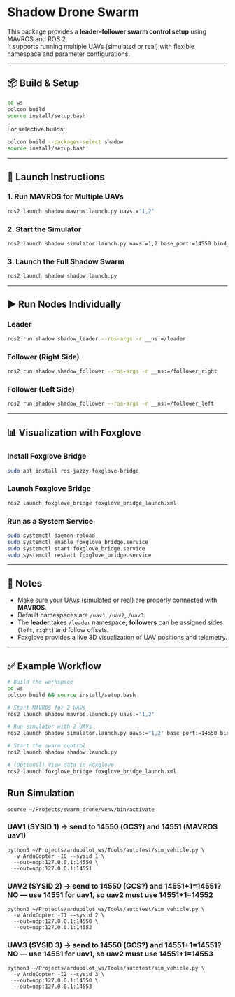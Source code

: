 # Shadow Drone Swarm

This package provides a **leader–follower swarm control setup** using MAVROS and ROS 2.  
It supports running multiple UAVs (simulated or real) with flexible namespace and parameter configurations.  

---

## 📦 Build & Setup

```bash
cd ws
colcon build
source install/setup.bash
```

For selective builds:

```bash
colcon build --packages-select shadow
source install/setup.bash
```

---

## 🚀 Launch Instructions

### 1. Run MAVROS for Multiple UAVs
```bash
ros2 launch shadow mavros.launch.py uavs:="1,2"
```

### 2. Start the Simulator
```bash
ros2 launch shadow simulator.launch.py uavs:=1,2 base_port:=14550 bind_ip:=0.0.0.0
```

### 3. Launch the Full Shadow Swarm
```bash
ros2 launch shadow shadow.launch.py
```

---

## ▶️ Run Nodes Individually

### Leader
```bash
ros2 run shadow shadow_leader --ros-args -r __ns:=/leader
```

### Follower (Right Side)
```bash
ros2 run shadow shadow_follower --ros-args -r __ns:=/follower_right     -p follower_ns:=/uav2     -p side:=right
```

### Follower (Left Side)
```bash
ros2 run shadow shadow_follower --ros-args -r __ns:=/follower_left     -p follower_ns:=/uav3     -p side:=left
```

---

## 📊 Visualization with Foxglove

### Install Foxglove Bridge
```bash
sudo apt install ros-jazzy-foxglove-bridge
```

### Launch Foxglove Bridge
```bash
ros2 launch foxglove_bridge foxglove_bridge_launch.xml
```

### Run as a System Service
```bash
sudo systemctl daemon-reload
sudo systemctl enable foxglove_bridge.service
sudo systemctl start foxglove_bridge.service
sudo systemctl restart foxglove_bridge.service
```

---

## 📌 Notes
- Make sure your UAVs (simulated or real) are properly connected with **MAVROS**.
- Default namespaces are `/uav1`, `/uav2`, `/uav3`.  
- The **leader** takes `/leader` namespace; **followers** can be assigned sides (`left`, `right`) and follow offsets.  
- Foxglove provides a live 3D visualization of UAV positions and telemetry.

---

## ✅ Example Workflow

```bash
# Build the workspace
cd ws
colcon build && source install/setup.bash

# Start MAVROS for 2 UAVs
ros2 launch shadow mavros.launch.py uavs:="1,2"

# Run simulator with 2 UAVs
ros2 launch shadow simulator.launch.py uavs:="1,2" base_port:=14550 bind_ip:=127.0.0.1

# Start the swarm control
ros2 launch shadow shadow.launch.py

# (Optional) View data in Foxglove
ros2 launch foxglove_bridge foxglove_bridge_launch.xml
```

## Run Simulation

```
source ~/Projects/swarm_drone/venv/bin/activate
```

### UAV1 (SYSID 1) → send to 14550 (GCS?) and 14551 (MAVROS uav1)
```
python3 ~/Projects/ardupilot_ws/Tools/autotest/sim_vehicle.py \
  -v ArduCopter -I0 --sysid 1 \
  --out=udp:127.0.0.1:14550 \
  --out=udp:127.0.0.1:14551
```

### UAV2 (SYSID 2) → send to 14550 (GCS?) and 14551+1=14551? NO — use 14551 for uav1, so uav2 must use 14551+1=14552
```
python3 ~/Projects/ardupilot_ws/Tools/autotest/sim_vehicle.py \
  -v ArduCopter -I1 --sysid 2 \
  --out=udp:127.0.0.1:14550 \
  --out=udp:127.0.0.1:14552
```

### UAV3 (SYSID 3) → send to 14550 (GCS?) and 14551+1=14551? NO — use 14551 for uav1, so uav2 must use 14551+1=14553
```
python3 ~/Projects/ardupilot_ws/Tools/autotest/sim_vehicle.py \
  -v ArduCopter -I2 --sysid 3 \
  --out=udp:127.0.0.1:14550 \
  --out=udp:127.0.0.1:14553
```







